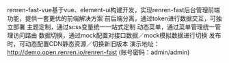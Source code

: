 renren-fast-vue基于vue、element-ui构建开发，实现renren-fast后台管理前端功能，提供一套更优的前端解决方案
前后端分离，通过token进行数据交互，可独立部署
主题定制，通过scss变量统一一站式定制
动态菜单，通过菜单管理统一管理访问路由
数据切换，通过mock配置对接口数据／mock模拟数据进行切换
发布时，可动态配置CDN静态资源／切换新旧版本
演示地址：http://demo.open.renren.io/renren-fast (账号密码：admin/admin)
